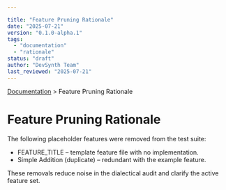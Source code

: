 ```yaml
---

title: "Feature Pruning Rationale"
date: "2025-07-21"
version: "0.1.0-alpha.1"
tags:
  - "documentation"
  - "rationale"
status: "draft"
author: "DevSynth Team"
last_reviewed: "2025-07-21"
---
```

<div class="breadcrumbs">
<a href="../index.md">Documentation</a> &gt; Feature Pruning Rationale
</div>

# Feature Pruning Rationale

The following placeholder features were removed from the test suite:

- FEATURE_TITLE – template feature file with no implementation.
- Simple Addition (duplicate) – redundant with the example feature.

These removals reduce noise in the dialectical audit and clarify the active feature set.
